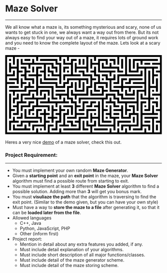 # Maze Solver
- - - -
We all know what a maze is, its something mysterious and scary, none of us wants to get stuck in one, we always want a way out from there. But its not always easy to find your way out of a maze, it requires lots of ground work and you need to know the complete layout of the maze. Lets look at a scary maze - 

![Alt Text](./maze.png "Scary Maze")

Heres a very nice [demo](http://www.primaryobjects.com/maze/) of a maze solver, check this out.

### Project Requirement:
- - - - 
* You must implement your own random **Maze Generator**.
* Given a **starting point** and an **exit point** in the maze, your **Maze Solver** algorithm must find a possible route from starting to exit.
* You must implement at least **3** different **Maze Solver** algorithm to find a possible solution. Adding more than **3** will get you bonus mark.
* You must **visuliaze the path** that the algorithm is traversing to find the exit point. (Similar to the demo given, but you can have your own style)
* Must have a way to **store the maze to a file** after generating it, so that it can be **loaded later from the file**.
* Allowed languages
    * C++, Java
    * Python, JavaScript, PHP
    * Other (inform first)
* Project report:
    * Mention in detail about any extra features you added, if any.
    * Must include detail explanation of your algorithms.
    * Must include short description of all major functions/classes.
    * Must include detail of the maze generator scheme.
    * Must include detail of the maze storing scheme.
